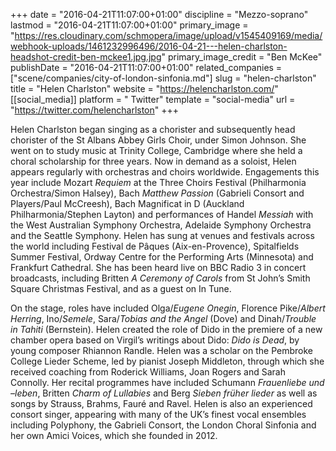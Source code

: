 +++
date = "2016-04-21T11:07:00+01:00"
discipline = "Mezzo-soprano"
lastmod = "2016-04-21T11:07:00+01:00"
primary_image = "https://res.cloudinary.com/schmopera/image/upload/v1545409169/media/webhook-uploads/1461232996496/2016-04-21---helen-charlston-headshot-credit-ben-mckee1.jpg.jpg"
primary_image_credit = "Ben McKee"
publishDate = "2016-04-21T11:07:00+01:00"
related_companies = ["scene/companies/city-of-london-sinfonia.md"]
slug = "helen-charlston"
title = "Helen Charlston"
website = "https://helencharlston.com/"
[[social_media]]
platform = " Twitter"
template = "social-media"
url = "https://twitter.com/helencharlston"
+++

Helen Charlston began singing as a chorister and subsequently head chorister of the St Albans Abbey Girls Choir, under Simon Johnson. She went on to study music at Trinity College, Cambridge where she held a choral scholarship for three years. Now in demand as a soloist, Helen appears regularly with orchestras and choirs worldwide. Engagements this year include Mozart *Requiem* at the Three Choirs Festival (Philharmonia Orchestra/Simon Halsey), Bach *Matthew Passion* (Gabrieli Consort and Players/Paul McCreesh), Bach Magnificat in D (Auckland Philharmonia/Stephen Layton) and performances of Handel *Messiah* with the West Australian Symphony Orchestra, Adelaide Symphony Orchestra and the Seattle Symphony. Helen has sung at venues and festivals across the world including Festival de Pâques (Aix-en-Provence), Spitalfields Summer Festival, Ordway Centre for the Performing Arts (Minnesota) and Frankfurt Cathedral. She has been heard live on BBC Radio 3 in concert broadcasts, including Britten *A Ceremony of Carols* from St John’s Smith Square Christmas Festival, and as a guest on In Tune.

On the stage, roles have included Olga/*Eugene Onegin*, Florence Pike/*Albert Herring*, Ino/*Semele*, Sara/*Tobias and the Angel* (Dove) and Dinah/*Trouble in Tahiti* (Bernstein). Helen created the role of Dido in the premiere of a new chamber opera based on Virgil’s writings about Dido: *Dido is Dead*, by young composer Rhiannon Randle. Helen was a scholar on the Pembroke College Lieder Scheme, led by pianist Joseph Middleton, through which she received coaching from Roderick Williams, Joan Rogers and Sarah Connolly. Her recital programmes have included Schumann *Frauenliebe und –leben*, Britten *Charm of Lullabies* and Berg *Sieben früher lieder* as well as songs by Strauss, Brahms, Fauré and Ravel. Helen is also an experienced consort singer, appearing with many of the UK’s finest vocal ensembles including Polyphony, the Gabrieli Consort, the London Choral Sinfonia and her own Amici Voices, which she founded in 2012.
